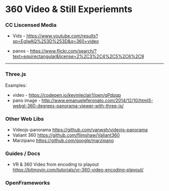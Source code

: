 # 360 Video & Still Experiemnts


### CC Liscensed Media
- Vids - https://www.youtube.com/results?sp=EgIwAQ%253D%253D&q=360+video

- panos - https://www.flickr.com/search/?text=equirectangular&license=2%2C3%2C4%2C5%2C6%2C9

---
### Three.js

Examples:

- video - https://codepen.io/kevinleclair1/pen/gPdqqp
- pano image - http://www.emanueleferonato.com/2014/12/10/html5-webgl-360-degrees-panorama-viewer-with-three-js/


### Other Web Libs

- Videojs-panorama https://github.com/yanwsh/videojs-panorama
- Valiant 360 https://github.com/flimshaw/Valiant360
- Marzipano https://github.com/google/marzipano


### Guides / Docs

- VR & 360 Video from encoding to playout https://bitmovin.com/tutorials/vr-360-video-encoding-playout/


### OpenFrameworks
